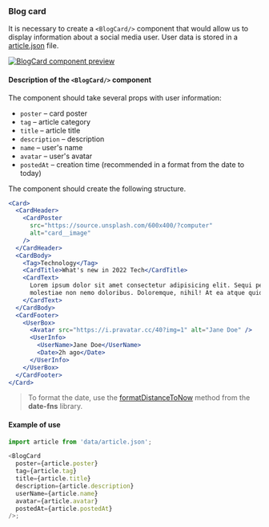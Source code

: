 ### Blog card

It is necessary to create a `<BlogCard/>` component that would allow us to
display information about a social media user. User data is stored in a
[article.json](./src/data/article.json) file.

[![BlogCard component preview](https://i.gyazo.com/5ce54e49016220bcde9209b893eb5e62.jpg)](https://gyazo.com/5ce54e49016220bcde9209b893eb5e62)

#### Description of the `<BlogCard/>` component

The component should take several props with user information:

- `poster` – card poster
- `tag` – article category
- `title` – article title
- `description` – description
- `name` – user's name
- `avatar` – user's avatar
- `postedAt` – creation time (recommended in a format from the date to today)

The component should create the following structure.

```jsx
<Card>
  <CardHeader>
    <CardPoster
      src="https://source.unsplash.com/600x400/?computer"
      alt="card__image"
    />
  </CardHeader>
  <CardBody>
    <Tag>Technology</Tag>
    <CardTitle>What's new in 2022 Tech</CardTitle>
    <CardText>
      Lorem ipsum dolor sit amet consectetur adipisicing elit. Sequi perferendis
      molestiae non nemo doloribus. Doloremque, nihil! At ea atque quidem!
    </CardText>
  </CardBody>
  <CardFooter>
    <UserBox>
      <Avatar src="https://i.pravatar.cc/40?img=1" alt="Jane Doe" />
      <UserInfo>
        <UserName>Jane Doe</UserName>
        <Date>2h ago</Date>
      </UserInfo>
    </UserBox>
  </CardFooter>
</Card>
```

> To format the date, use the
> [formatDistanceToNow](https://date-fns.org/v2.28.0/docs/formatDistanceToNow)
> method from the **date-fns** library.

#### Example of use

```js
import article from 'data/article.json';

<BlogCard
  poster={article.poster}
  tag={article.tag}
  title={article.title}
  description={article.description}
  userName={article.name}
  avatar={article.avatar}
  postedAt={article.postedAt}
/>;
```
